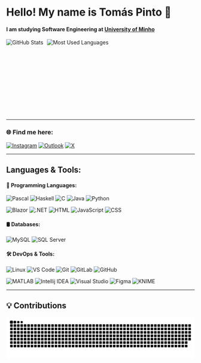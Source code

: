 # Hello! My name is Tomás Pinto 💙
#### I am studying Software Engineering at [University of Minho](https://www.uminho.pt/PT)

<div style="display: flex; align-items: center;">
  <img src="https://github-readme-stats.vercel.app/api?username=pintotomas10&show_icons=true&theme=tokyonight" alt="GitHub Stats" style="height: 200px; width: auto; margin-right: 10px;">
  <img src="https://github-readme-stats.vercel.app/api/top-langs/?username=pintotomas10&theme=tokyonight" alt="Most Used Languages" style="height: 200px; width: auto;">
</div>

---

### 🌐 Find me here:
[![Instagram](https://img.shields.io/badge/Instagram-E4405F?style=for-the-badge&logo=instagram&logoColor=white)](https://www.instagram.com/pintotomas10)
[![Outlook](https://img.shields.io/badge/Outlook-0078D4?style=for-the-badge&logo=microsoft-outlook&logoColor=white)](mailto:pintotomas10@outlook.pt)
[![X](https://img.shields.io/badge/X-1DA1F2?style=for-the-badge&logo=x&logoColor=white)](https://x.com/Toms41539530)

---

## Languages & Tools:
#### 🔣 Programming Languages:
![Pascal](https://img.shields.io/badge/Pascal-0038A8?style=for-the-badge&logo=pascal&logoColor=white)
![Haskell](https://img.shields.io/badge/Haskell-5D4F85?style=for-the-badge&logo=haskell&logoColor=white)
![C](https://img.shields.io/badge/C-00599C?style=for-the-badge&logo=c&logoColor=white)
![Java](https://img.shields.io/badge/Java-ED8B00?style=for-the-badge&logo=openjdk&logoColor=white)
![Python](https://img.shields.io/badge/Python-3776AB?style=for-the-badge&logo=python&logoColor=white)

![Blazor](https://img.shields.io/badge/blazor-%235C2D91.svg?style=for-the-badge&logo=blazor&logoColor=white)
![.NET](https://img.shields.io/badge/.NET-512bd4?style=for-the-badge&logo=.net&logoColor=white)
![HTML](https://img.shields.io/badge/HTML-e44d26?style=for-the-badge&logo=html5&logoColor=white)
![JavaScript](https://img.shields.io/badge/JavaScript-F7DF1E?style=for-the-badge&logo=javascript&logoColor=black)
![CSS](https://img.shields.io/badge/CSS-2965F1?style=for-the-badge&logo=css3&logoColor=white)


#### 🛢️ Databases:
![MySQL](https://img.shields.io/badge/MySQL-4479A1?style=for-the-badge&logo=mysql&logoColor=white)
![SQL Server](https://img.shields.io/badge/SQL_Server-CC2927?style=for-the-badge&logo=microsoft-sql-server&logoColor=white)

#### 🛠️ DevOps & Tools:
![Linux](https://img.shields.io/badge/Linux-FCC624?style=for-the-badge&logo=linux&logoColor=black)
![VS Code](https://img.shields.io/badge/Visual_Studio_Code-0078D4?style=for-the-badge&logo=visual%20studio%20code&logoColor=white)
![Git](https://img.shields.io/badge/GIT-E44C30?style=for-the-badge&logo=git&logoColor=white)
![GitLab](https://img.shields.io/badge/GitLab-330F63?style=for-the-badge&logo=gitlab&logoColor=white)
![GitHub](https://img.shields.io/badge/GitHub-100000?style=for-the-badge&logo=github&logoColor=white)

![MATLAB](https://img.shields.io/badge/MATLAB-0076A8?style=for-the-badge&logo=mathworks&logoColor=white)
![Intellij IDEA](https://img.shields.io/badge/IntelliJ_IDEA-000000.svg?style=for-the-badge&logo=intellij-idea&logoColor=white)
![Visual Studio](https://img.shields.io/badge/Visual_Studio-5C2D91?style=for-the-badge&logo=visual%20studio&logoColor=white)
![Figma](https://img.shields.io/badge/Figma-F24E1E?style=for-the-badge&logo=figma&logoColor=white)
![KNIME](https://img.shields.io/badge/KNIME-9E6B3E?style=for-the-badge&logo=knime&logoColor=white)

---

## 💡 Contributions
<picture>
  <source media="(prefers-color-scheme: dark)" srcset="https://raw.githubusercontent.com/platane/platane/output/github-contribution-grid-snake-dark.svg">
  <source media="(prefers-color-scheme: light)" srcset="https://raw.githubusercontent.com/platane/platane/output/github-contribution-grid-snake.svg">
  <img alt="github contribution grid snake animation" src="https://raw.githubusercontent.com/platane/platane/output/github-contribution-grid-snake.svg">
</picture>
